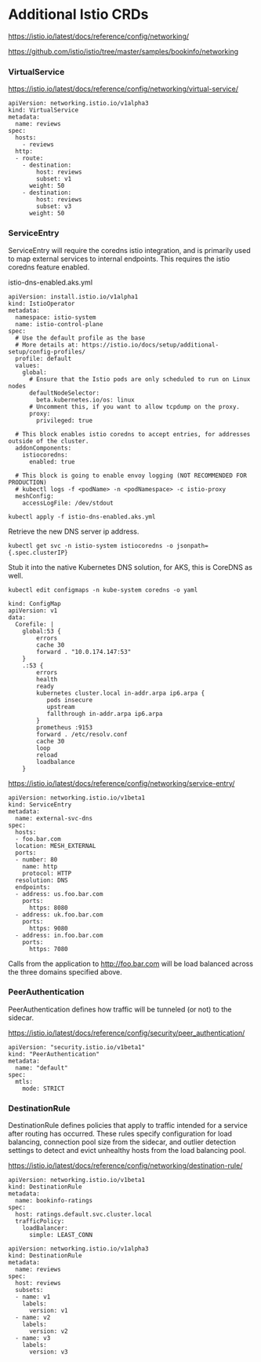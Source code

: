 # Additional Istio CRDs

https://istio.io/latest/docs/reference/config/networking/

https://github.com/istio/istio/tree/master/samples/bookinfo/networking


### VirtualService

https://istio.io/latest/docs/reference/config/networking/virtual-service/

```
apiVersion: networking.istio.io/v1alpha3
kind: VirtualService
metadata:
  name: reviews
spec:
  hosts:
    - reviews
  http:
  - route:
    - destination:
        host: reviews
        subset: v1
      weight: 50
    - destination:
        host: reviews
        subset: v3
      weight: 50
```

### ServiceEntry

ServiceEntry will require the coredns istio integration, and is primarily used to map external services to internal endpoints. This requires the istio coredns feature enabled.

istio-dns-enabled.aks.yml
```
apiVersion: install.istio.io/v1alpha1
kind: IstioOperator
metadata:
  namespace: istio-system
  name: istio-control-plane
spec:
  # Use the default profile as the base
  # More details at: https://istio.io/docs/setup/additional-setup/config-profiles/
  profile: default
  values:
    global:
      # Ensure that the Istio pods are only scheduled to run on Linux nodes
      defaultNodeSelector:
        beta.kubernetes.io/os: linux
      # Uncomment this, if you want to allow tcpdump on the proxy.
      proxy:
        privileged: true

  # This block enables istio coredns to accept entries, for addresses outside of the cluster.
  addonComponents:
    istiocoredns:
      enabled: true

  # This block is going to enable envoy logging (NOT RECOMMENDED FOR PRODUCTION)
  # kubectl logs -f <podName> -n <podNamespace> -c istio-proxy
  meshConfig:
    accessLogFile: /dev/stdout

```

```
kubectl apply -f istio-dns-enabled.aks.yml
```

Retrieve the new DNS server ip address.
```
kubectl get svc -n istio-system istiocoredns -o jsonpath={.spec.clusterIP}
```

Stub it into the native Kubernetes DNS solution, for AKS, this is CoreDNS as well.
```
kubectl edit configmaps -n kube-system coredns -o yaml
```

```
kind: ConfigMap
apiVersion: v1
data:
  Corefile: |                        
    global:53 {
        errors
        cache 30
        forward . "10.0.174.147:53"
    }
    .:53 {
        errors
        health
        ready
        kubernetes cluster.local in-addr.arpa ip6.arpa {
           pods insecure
           upstream
           fallthrough in-addr.arpa ip6.arpa
        }
        prometheus :9153
        forward . /etc/resolv.conf
        cache 30
        loop
        reload
        loadbalance
    }
```


https://istio.io/latest/docs/reference/config/networking/service-entry/

```
apiVersion: networking.istio.io/v1beta1
kind: ServiceEntry
metadata:
  name: external-svc-dns
spec:
  hosts:
  - foo.bar.com
  location: MESH_EXTERNAL
  ports:
  - number: 80
    name: http
    protocol: HTTP
  resolution: DNS
  endpoints:
  - address: us.foo.bar.com
    ports:
      https: 8080
  - address: uk.foo.bar.com
    ports:
      https: 9080
  - address: in.foo.bar.com
    ports:
      https: 7080
```

Calls from the application to http://foo.bar.com will be load balanced across the three domains specified above.

### PeerAuthentication

PeerAuthentication defines how traffic will be tunneled (or not) to the sidecar.

https://istio.io/latest/docs/reference/config/security/peer_authentication/

```
apiVersion: "security.istio.io/v1beta1"
kind: "PeerAuthentication"
metadata:
  name: "default"
spec:
  mtls:
    mode: STRICT
```

### DestinationRule

DestinationRule defines policies that apply to traffic intended for a service after routing has occurred. These rules specify configuration for load balancing, connection pool size from the sidecar, and outlier detection settings to detect and evict unhealthy hosts from the load balancing pool.

https://istio.io/latest/docs/reference/config/networking/destination-rule/

```
apiVersion: networking.istio.io/v1beta1
kind: DestinationRule
metadata:
  name: bookinfo-ratings
spec:
  host: ratings.default.svc.cluster.local
  trafficPolicy:
    loadBalancer:
      simple: LEAST_CONN
```

```
apiVersion: networking.istio.io/v1alpha3
kind: DestinationRule
metadata:
  name: reviews
spec:
  host: reviews
  subsets:
  - name: v1
    labels:
      version: v1
  - name: v2
    labels:
      version: v2
  - name: v3
    labels:
      version: v3
```
